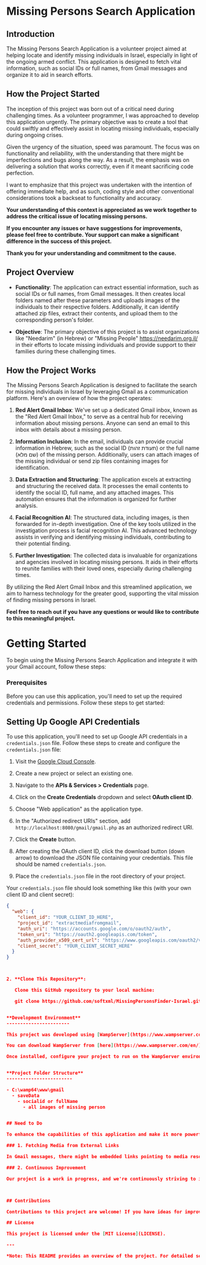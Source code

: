 
# Missing Persons Search Application

## Introduction

The Missing Persons Search Application is a volunteer project aimed at helping locate and identify missing individuals in Israel, especially in light of the ongoing armed conflict. This application is designed to fetch vital information, such as social IDs or full names, from Gmail messages and organize it to aid in search efforts.

## How the Project Started

The inception of this project was born out of a critical need during challenging times. As a volunteer programmer, I was approached to develop this application urgently. The primary objective was to create a tool that could swiftly and effectively assist in locating missing individuals, especially during ongoing crises.

Given the urgency of the situation, speed was paramount. The focus was on functionality and reliability, with the understanding that there might be imperfections and bugs along the way. As a result, the emphasis was on delivering a solution that works correctly, even if it meant sacrificing code perfection.

I want to emphasize that this project was undertaken with the intention of offering immediate help, and as such, coding style and other conventional considerations took a backseat to functionality and accuracy.

**Your understanding of this context is appreciated as we work together to address the critical issue of locating missing persons.**

**If you encounter any issues or have suggestions for improvements, please feel free to contribute. Your support can make a significant difference in the success of this project.**

**Thank you for your understanding and commitment to the cause.**

## Project Overview

- **Functionality**: The application can extract essential information, such as social IDs or full names, from Gmail messages. It then creates local folders named after these parameters and uploads images of the individuals to their respective folders. Additionally, it can identify attached zip files, extract their contents, and upload them to the corresponding person's folder.

- **Objective**: The primary objective of this project is to assist organizations like "Needarim" (in Hebrew) or "Missing People" https://needarim.org.il/ in their efforts to locate missing individuals and provide support to their families during these challenging times.

## How the Project Works

The Missing Persons Search Application is designed to facilitate the search for missing individuals in Israel by leveraging Gmail as a communication platform. Here's an overview of how the project operates:

1. **Red Alert Gmail Inbox**: We've set up a dedicated Gmail inbox, known as the "Red Alert Gmail Inbox," to serve as a central hub for receiving information about missing persons. Anyone can send an email to this inbox with details about a missing person.

2. **Information Inclusion**: In the email, individuals can provide crucial information in Hebrew, such as the social ID (תעודת זהות) or the full name (שם מלא) of the missing person. Additionally, users can attach images of the missing individual or send zip files containing images for identification.

3. **Data Extraction and Structuring**: The application excels at extracting and structuring the received data. It processes the email contents to identify the social ID, full name, and any attached images. This automation ensures that the information is organized for further analysis.

4. **Facial Recognition AI**: The structured data, including images, is then forwarded for in-depth investigation. One of the key tools utilized in the investigation process is facial recognition AI. This advanced technology assists in verifying and identifying missing individuals, contributing to their potential finding.

5. **Further Investigation**: The collected data is invaluable for organizations and agencies involved in locating missing persons. It aids in their efforts to reunite families with their loved ones, especially during challenging times.

By utilizing the Red Alert Gmail Inbox and this streamlined application, we aim to harness technology for the greater good, supporting the vital mission of finding missing persons in Israel.

**Feel free to reach out if you have any questions or would like to contribute to this meaningful project.**


# Getting Started

To begin using the Missing Persons Search Application and integrate it with your Gmail account, follow these steps:

### Prerequisites

Before you can use this application, you'll need to set up the required credentials and permissions. Follow these steps to get started:

## Setting Up Google API Credentials

To use this application, you'll need to set up Google API credentials in a `credentials.json` file. Follow these steps to create and configure the `credentials.json` file:

1. Visit the [Google Cloud Console](https://console.cloud.google.com/).

2. Create a new project or select an existing one.

3. Navigate to the **APIs & Services > Credentials** page.

4. Click on the **Create Credentials** dropdown and select **OAuth client ID**.

5. Choose "Web application" as the application type.

6. In the "Authorized redirect URIs" section, add `http://localhost:8080/gmail/gmail.php` as an authorized redirect URI.

7. Click the **Create** button.

8. After creating the OAuth client ID, click the download button (down arrow) to download the JSON file containing your credentials. This file should be named `credentials.json`.

9. Place the `credentials.json` file in the root directory of your project.

Your `credentials.json` file should look something like this (with your own client ID and client secret):

```json
{
  "web": {
    "client_id": "YOUR_CLIENT_ID_HERE",
    "project_id": "extractmediafromgmail",
    "auth_uri": "https://accounts.google.com/o/oauth2/auth",
    "token_uri": "https://oauth2.googleapis.com/token",
    "auth_provider_x509_cert_url": "https://www.googleapis.com/oauth2/v1/certs",
    "client_secret": "YOUR_CLIENT_SECRET_HERE"
  }
}



2. **Clone This Repository**:

   Clone this GitHub repository to your local machine:

   git clone https://github.com/softxml/MissingPersonsFinder-Israel.git


**Development Environment**
-----------------------

This project was developed using [WampServer](https://www.wampserver.com/en/), a Windows-based web development environment that includes Apache, MySQL, and PHP. Make sure you have WampServer installed to run this project locally.

You can download WampServer from [here](https://www.wampserver.com/en/).

Once installed, configure your project to run on the WampServer environment for local development.


**Project Folder Structure**
------------------------

- C:\wamp64\www\gmail
  - saveData
    - socialid or fullName
      - all images of missing person


## Need to Do

To enhance the capabilities of this application and make it more powerful, there are some important tasks on our to-do list:

### 1. Fetching Media from External Links

In Gmail messages, there might be embedded links pointing to media resources located outside of Gmail. We need to implement a feature that can identify and fetch this external media. This will expand our ability to gather valuable information and organize it effectively.

### 2. Continuous Improvement

Our project is a work in progress, and we're continuously striving to improve its functionality, performance, and user experience. Your input, feedback, and contributions play a pivotal role in making this application more effective in achieving its mission.



## Contributions

Contributions to this project are welcome! If you have ideas for improvements or bug fixes, feel free to create a pull request.

## License

This project is licensed under the [MIT License](LICENSE).

---

*Note: This README provides an overview of the project. For detailed setup instructions and usage guidelines, please refer to the project's documentation.*

